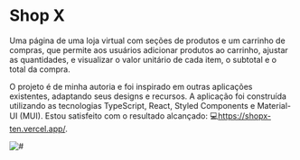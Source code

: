 # Shop X

Uma página de uma loja virtual com seções de produtos e um carrinho de compras, que permite aos usuários adicionar produtos ao carrinho, ajustar as quantidades, e visualizar o valor unitário de cada item, o subtotal e o total da compra.

O projeto é de minha autoria e foi inspirado em outras aplicações existentes, adaptando seus designs e recursos. A aplicação foi construída utilizando as tecnologias TypeScript, React, Styled Components e Material-UI (MUI). Estou satisfeito com o resultado alcançado: 💻<https://shopx-ten.vercel.app/>.

![#](./public/Frame.png)

</br>

